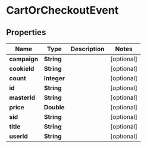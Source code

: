 
# CartOrCheckoutEvent

## Properties
Name | Type | Description | Notes
------------ | ------------- | ------------- | -------------
**campaign** | **String** |  |  [optional]
**cookieId** | **String** |  |  [optional]
**count** | **Integer** |  |  [optional]
**id** | **String** |  |  [optional]
**masterId** | **String** |  |  [optional]
**price** | **Double** |  |  [optional]
**sid** | **String** |  |  [optional]
**title** | **String** |  |  [optional]
**userId** | **String** |  |  [optional]



